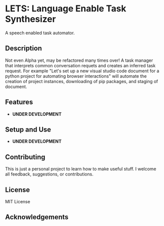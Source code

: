 # LETS: Language Enable Task Synthesizer 

A speech enabled task automator.

## Description

Not even Alpha yet, may be refactored many times over! A task manager that interprets common conversation requets and creates an inferred task request.  For example "Let's set up a new visual studio code document for a python project for automating browser interactions"  will automate the creation of project instances, downloading of pip packages, and staging of document. 

## Features

- **UNDER DEVELOPMENT**
    
## Setup and Use

- **UNDER DEVELOPMENT**


## Contributing

This is just a personal project to learn how to make useful stuff.  I welcome all feedback, suggestions, or contributions.

## License

MIT License

## Acknowledgements

